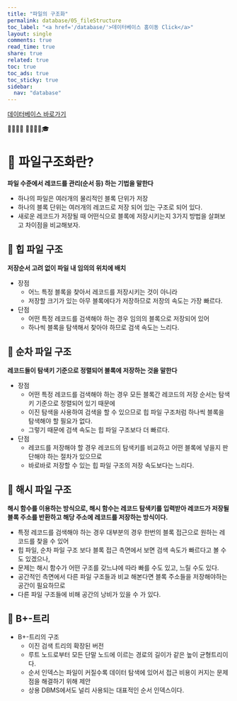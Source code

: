 ```yaml
---
title: "파일의 구조화"
permalink: database/05_fileStructure
toc_label: "<a href='/database/'>데이터베이스 홈이동 Click</a>"
layout: single
comments: true
read_time: true
share: true
related: true
toc: true
toc_ads: true
toc_sticky: true
sidebar:
  nav: "database"
---
```

[데이터베이스 바로가기](../database)

💼📝🔑⏰ 📙📓📘📒🎓

# 💼 파일구조화란?
**파일 수준에서 레코드를 관리(순서 등) 하는 기법을 말한다**
- 하나의 파일은 여러개의 물리적인 블록 단위가 저장
- 하나의 블록 단위는 여러개의 레코드로 저장 되어 있는 구조로 되어 있다. 
- 새로운 레코드가 저장될 때 어떤식으로 블록에 저장시키는지 3가지 방법을 살펴보고 차이점을 비교해보자.

## 📝 힙 파일 구조
**저장순서 고려 없이 파일 내 임의의 위치에 배치**
- 장점
  + 어느 특정 블록을 찾아서 레코드를 저장시키는 것이 아니라 
  + 저장할 크기가 있는 아무 블록에다가 저장하므로 저장의 속도는 가장 빠르다.
- 단점
  + 어떤 특정 레코드를 검색해야 하는 경우 임의의 블록으로 저장되어 있어 
  + 하나씩 블록을 탐색해서 찾아야 하므로 검색 속도는 느리다.

## 📝 순차 파일 구조
**레코드들이 탐색키 기준으로 정렬되어 블록에 저장하는 것을 말한다**
- 장점
  + 어떤 특정 레코드를 검색해야 하는 경우 모든 블록간 레코드의 저장 순서는 탐색키 기준으로 정렬되어 있기 때문에
  + 이진 탐색을 사용하여 검색을 할 수 있으므로 힙 파일 구조처럼 하나씩 블록을 탐색해야 할 필요가 없다. 
  + 그렇기 때문에 검색 속도는 힙 파일 구조보다 더 빠르다.
- 단점
  + 레코드를 저장해야 할 경우 레코드의 탐색키를 비교하고 어떤 블록에 넣을지 판단해야 하는 절차가 있으므로 
  + 바로바로 저장할 수 있는 힙 파일 구조의 저장 속도보다는 느리다.

## 📝 해시 파일 구조
**해시 함수를 이용하는 방식으로, 해시 함수는 레코드 탐색키를 입력받아 레코드가 저장될 블록 주소를 반환하고 해당 주소에 레코드를 저장하는 방식이다.**
- 특정 레코드를 검색해야 하는 경우 대부분의 경우 한번의 블록 접근으로 원하는 레코드를 찾을 수 있어 
- 힙 파일, 순차 파일 구조 보다 블록 접근 측면에서 보면 검색 속도가 빠르다고 볼 수도 있겠으나,
- 문제는 해시 함수가 어떤 구조를 갖느냐에 따라 빠를 수도 있고, 느릴 수도 있다.
- 공간적인 측면에서 다른 파일 구조들과 비교 해본다면 블록 주소들을 저장해야하는 공간이 필요하므로
- 다른 파일 구조들에 비해 공간의 낭비가 있을 수 가 있다.

## 📝 B+-트리
- B+-트리의 구조
  + 이진 검색 트리의 확장된 버전
  + 루트 노드로부터 모든 단말 노드에 이르는 경로의 길이가 같은 높이 균형트리이다.
  + 순서 인덱스는 파일이 커질수록 데이터 탐색에 있어서 접근 비용이 커지는 문제점을 해결하기 위해 제안
  + 상용 DBMS에서도 널리 사용되는 대표적인 순서 인덱스이다.